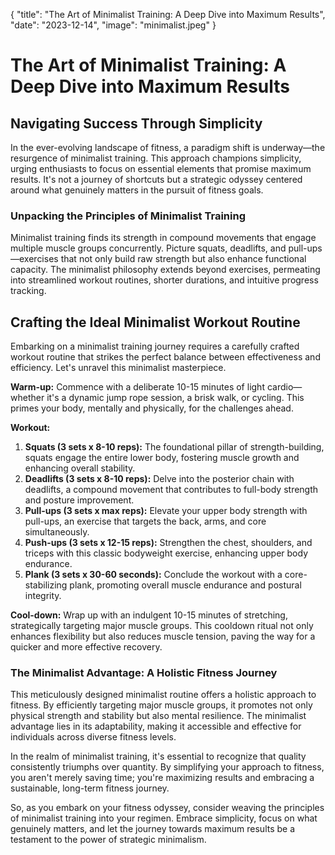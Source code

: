 {
	"title": "The Art of Minimalist Training: A Deep Dive into Maximum Results",
	"date": "2023-12-14",
	"image": "minimalist.jpeg"
}

# The Art of Minimalist Training: A Deep Dive into Maximum Results

## Navigating Success Through Simplicity

In the ever-evolving landscape of fitness, a paradigm shift is underway—the resurgence of minimalist training. This approach champions simplicity, urging enthusiasts to focus on essential elements that promise maximum results. It's not a journey of shortcuts but a strategic odyssey centered around what genuinely matters in the pursuit of fitness goals.

### Unpacking the Principles of Minimalist Training

Minimalist training finds its strength in compound movements that engage multiple muscle groups concurrently. Picture squats, deadlifts, and pull-ups—exercises that not only build raw strength but also enhance functional capacity. The minimalist philosophy extends beyond exercises, permeating into streamlined workout routines, shorter durations, and intuitive progress tracking.

## Crafting the Ideal Minimalist Workout Routine

Embarking on a minimalist training journey requires a carefully crafted workout routine that strikes the perfect balance between effectiveness and efficiency. Let's unravel this minimalist masterpiece.

**Warm-up:**
Commence with a deliberate 10-15 minutes of light cardio—whether it's a dynamic jump rope session, a brisk walk, or cycling. This primes your body, mentally and physically, for the challenges ahead.

**Workout:**
1. **Squats (3 sets x 8-10 reps):** The foundational pillar of strength-building, squats engage the entire lower body, fostering muscle growth and enhancing overall stability.
2. **Deadlifts (3 sets x 8-10 reps):** Delve into the posterior chain with deadlifts, a compound movement that contributes to full-body strength and posture improvement.
3. **Pull-ups (3 sets x max reps):** Elevate your upper body strength with pull-ups, an exercise that targets the back, arms, and core simultaneously.
4. **Push-ups (3 sets x 12-15 reps):** Strengthen the chest, shoulders, and triceps with this classic bodyweight exercise, enhancing upper body endurance.
5. **Plank (3 sets x 30-60 seconds):** Conclude the workout with a core-stabilizing plank, promoting overall muscle endurance and postural integrity.

**Cool-down:**
Wrap up with an indulgent 10-15 minutes of stretching, strategically targeting major muscle groups. This cooldown ritual not only enhances flexibility but also reduces muscle tension, paving the way for a quicker and more effective recovery.

### The Minimalist Advantage: A Holistic Fitness Journey

This meticulously designed minimalist routine offers a holistic approach to fitness. By efficiently targeting major muscle groups, it promotes not only physical strength and stability but also mental resilience. The minimalist advantage lies in its adaptability, making it accessible and effective for individuals across diverse fitness levels.

In the realm of minimalist training, it's essential to recognize that quality consistently triumphs over quantity. By simplifying your approach to fitness, you aren't merely saving time; you're maximizing results and embracing a sustainable, long-term fitness journey.

So, as you embark on your fitness odyssey, consider weaving the principles of minimalist training into your regimen. Embrace simplicity, focus on what genuinely matters, and let the journey towards maximum results be a testament to the power of strategic minimalism.
